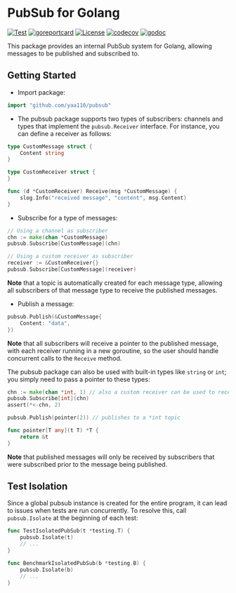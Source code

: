 # PubSub for Golang

[![Test](https://github.com/yaa110/pubsub/actions/workflows/test.yaml/badge.svg)](https://github.com/yaa110/pubsub/actions/workflows/test.yaml) [![goreportcard](https://img.shields.io/badge/go%20report-A%2B-brightgreen.svg)](http://goreportcard.com/report/yaa110/pubsub) [![License](http://img.shields.io/:license-mit-blue.svg)](https://github.com/yaa110/pubsub/blob/master/LICENSE) [![codecov](https://codecov.io/github/yaa110/pubsub/graph/badge.svg?token=UV0HRPA0C4)](https://codecov.io/github/yaa110/pubsub) [![godoc](https://img.shields.io/badge/godoc-reference-blue.svg)](https://pkg.go.dev/github.com/yaa110/pubsub)

This package provides an internal PubSub system for Golang, allowing messages to be published and subscribed to.

## Getting Started

- Import package:

```go
import "github.com/yaa110/pubsub"
```

- The pubsub package supports two types of subscribers: channels and types that implement the `pubsub.Receiver` interface. For instance, you can define a receiver as follows:

```go
type CustomMessage struct {
    Content string
}

type CustomReceiver struct {
}

func (d *CustomReceiver) Receive(msg *CustomMessage) {
    slog.Info("received message", "content", msg.Content)
}
```

- Subscribe for a type of messages:

```go
// Using a channel as subscriber
chn := make(chan *CustomMessage)
pubsub.Subscribe[CustomMessage](chn)

// Using a custom receiver as subscriber
receiver := &CustomReceiver{}
pubsub.Subscribe[CustomMessage](receiver)
```

**Note** that a topic is automatically created for each message type, allowing all subscribers of that message type to receive the published messages.

- Publish a message:

```go
pubsub.Publish(&CustomMessage{
    Content: "data",
})
```

**Note** that all subscribers will receive a pointer to the published message, with each receiver running in a new goroutine, so the user should handle concurrent calls to the `Receive` method.

The pubsub package can also be used with built-in types like `string` or `int`; you simply need to pass a pointer to these types:

```go
chn := make(chan *int, 1) // also a custom receiver can be used to receive *int values
pubsub.Subscribe[int](chn)
assert(*<-chn, 2)

pubsub.Publish(pointer(2)) // publishes to a *int topic

func pointer[T any](t T) *T {
    return &t
}
```

**Note** that published messages will only be received by subscribers that were subscribed prior to the message being published.

## Test Isolation

Since a global pubsub instance is created for the entire program, it can lead to issues when tests are run concurrently. To resolve this, call `pubsub.Isolate` at the beginning of each test:

```go
func TestIsolatedPubSub(t *testing.T) {
    pubsub.Isolate(t)
    // ...
}

func BenchmarkIsolatedPubSub(b *testing.B) {
    pubsub.Isolate(b)
    // ...
}
```
